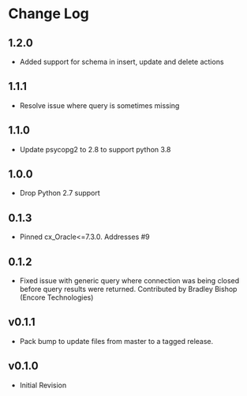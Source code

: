# Change Log

## 1.2.0

* Added support for schema in insert, update and delete actions

## 1.1.1

* Resolve issue where query is sometimes missing

## 1.1.0

* Update psycopg2 to 2.8 to support python 3.8

## 1.0.0

* Drop Python 2.7 support

## 0.1.3

- Pinned cx_Oracle<=7.3.0. Addresses #9

## 0.1.2

- Fixed issue with generic query where connection was being closed before query results were returned.
  Contributed by Bradley Bishop (Encore Technologies)

## v0.1.1

* Pack bump to update files from master to a tagged release.

## v0.1.0

* Initial Revision
